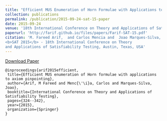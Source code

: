 ```yaml
---
title: "Efficient MUS Enumeration of Horn Formulae with Applications to Axiom Pinpointing"
collection: publications
permalink: /publication/2015-09-24-sat-15-paper
date: 2015-09-24
venue: '18th International Conference on Theory and Applications of Satisfiability Testing (SAT 2015)'
paperurl: 'http://farif.github.io/files/papers/Farif-SAT-15.pdf'
citation: 'M. Fareed Arif,  and Carlos Mencia and  Joao Marques-Silva, 
<b>SAT 2015</b> - 18th International Conference on Theory
and Applications of Satisfiability Testing, Austin, Texas, USA'
---
```


<a href='http://farif.github.io/files/papers/Farif-SAT-15.pdf'>Download Paper</a>

 ~~~ 
 @inproceedings{arif2015efficient,
  title={Efficient MUS enumeration of Horn formulae with applications to axiom pinpointing},
  author={Arif, M Fareed and Menc{\'\i}a, Carlos and Marques-Silva, Joao},
  booktitle={International Conference on Theory and Applications of Satisfiability Testing},
  pages={324--342},
  year={2015},
  organization={Springer}
}
~~~ 